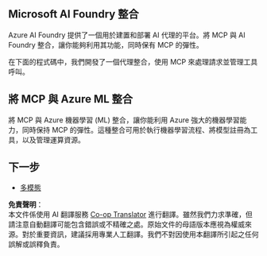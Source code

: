 <!--
CO_OP_TRANSLATOR_METADATA:
{
  "original_hash": "f1262ab21f5ebbe1003fb0114c7ca545",
  "translation_date": "2025-06-02T20:42:38+00:00",
  "source_file": "05-AdvancedTopics/mcp-integration/README.md",
  "language_code": "tw"
}
-->
## Microsoft AI Foundry 整合

Azure AI Foundry 提供了一個用於建置和部署 AI 代理的平台。將 MCP 與 AI Foundry 整合，讓你能夠利用其功能，同時保有 MCP 的彈性。

在下面的程式碼中，我們開發了一個代理整合，使用 MCP 來處理請求並管理工具呼叫。

## 將 MCP 與 Azure ML 整合

將 MCP 與 Azure 機器學習 (ML) 整合，讓你能利用 Azure 強大的機器學習能力，同時保持 MCP 的彈性。這種整合可用於執行機器學習流程、將模型註冊為工具，以及管理運算資源。

## 下一步

- [多模態](../mcp-multi-modality/README.md)

**免責聲明**：  
本文件係使用 AI 翻譯服務 [Co-op Translator](https://github.com/Azure/co-op-translator) 進行翻譯。雖然我們力求準確，但請注意自動翻譯可能包含錯誤或不精確之處。原始文件的母語版本應視為權威來源。對於重要資訊，建議採用專業人工翻譯。我們不對因使用本翻譯所引起之任何誤解或誤釋負責。